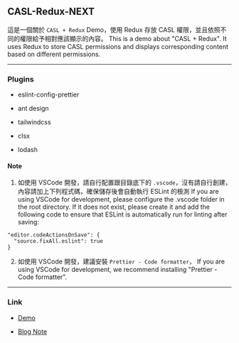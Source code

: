## CASL-Redux-NEXT

這是一個關於 `CASL + Redux` Demo，使用 Redux 存放 CASL 權限，並且依照不同的權限給予相對應該顯示的內容。
This is a demo about "CASL + Redux". It uses Redux to store CASL permissions and displays corresponding content based on different permissions.

---

### Plugins

- eslint-config-prettier

- ant design

- tailwindcss

- clsx

- lodash

#### Note

1. 如使用 VSCode 開發，請自行配置跟目錄底下的 `.vscode`，沒有請自行創建，內容請加上下列程式碼，確保儲存後會自動執行 ESLint 的檢測
If you are using VSCode for development, please configure the .vscode folder in the root directory. If it does not exist, please create it and add the following code to ensure that ESLint is automatically run for linting after saving:
```
"editor.codeActionsOnSave": {
  "source.fixAll.eslint": true
}
```

2. 如使用 VSCode 開發，建議安裝 `Prettier - Code formatter`，
If you are using VSCode for development, we recommend installing "Prettier - Code formatter".

---

### Link

- [Demo](https://casl-redux-app.vercel.app/)

- [Blog Note](https://rexhung0302.github.io/2023/03/25/20230325/#more)
